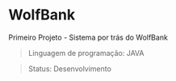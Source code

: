 # WolfBank
Primeiro Projeto - Sistema por trás do WolfBank

> Linguagem de programação: JAVA

> Status: Desenvolvimento
